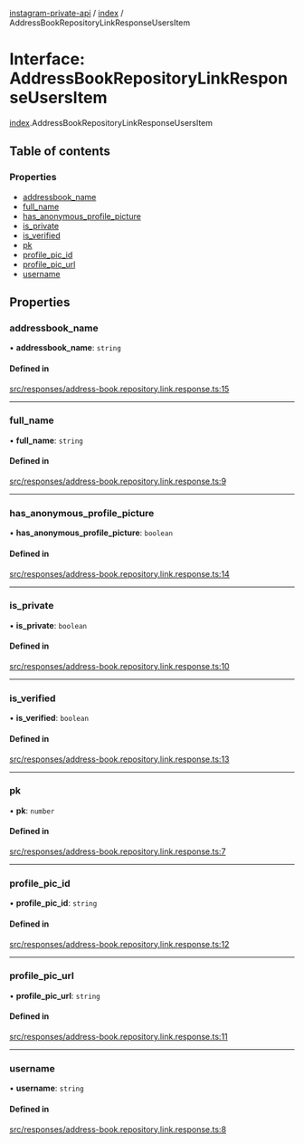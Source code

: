 [instagram-private-api](../../README.md) / [index](../../modules/index.md) / AddressBookRepositoryLinkResponseUsersItem

# Interface: AddressBookRepositoryLinkResponseUsersItem

[index](../../modules/index.md).AddressBookRepositoryLinkResponseUsersItem

## Table of contents

### Properties

- [addressbook\_name](AddressBookRepositoryLinkResponseUsersItem.md#addressbook_name)
- [full\_name](AddressBookRepositoryLinkResponseUsersItem.md#full_name)
- [has\_anonymous\_profile\_picture](AddressBookRepositoryLinkResponseUsersItem.md#has_anonymous_profile_picture)
- [is\_private](AddressBookRepositoryLinkResponseUsersItem.md#is_private)
- [is\_verified](AddressBookRepositoryLinkResponseUsersItem.md#is_verified)
- [pk](AddressBookRepositoryLinkResponseUsersItem.md#pk)
- [profile\_pic\_id](AddressBookRepositoryLinkResponseUsersItem.md#profile_pic_id)
- [profile\_pic\_url](AddressBookRepositoryLinkResponseUsersItem.md#profile_pic_url)
- [username](AddressBookRepositoryLinkResponseUsersItem.md#username)

## Properties

### addressbook\_name

• **addressbook\_name**: `string`

#### Defined in

[src/responses/address-book.repository.link.response.ts:15](https://github.com/Nerixyz/instagram-private-api/blob/0e0721c/src/responses/address-book.repository.link.response.ts#L15)

___

### full\_name

• **full\_name**: `string`

#### Defined in

[src/responses/address-book.repository.link.response.ts:9](https://github.com/Nerixyz/instagram-private-api/blob/0e0721c/src/responses/address-book.repository.link.response.ts#L9)

___

### has\_anonymous\_profile\_picture

• **has\_anonymous\_profile\_picture**: `boolean`

#### Defined in

[src/responses/address-book.repository.link.response.ts:14](https://github.com/Nerixyz/instagram-private-api/blob/0e0721c/src/responses/address-book.repository.link.response.ts#L14)

___

### is\_private

• **is\_private**: `boolean`

#### Defined in

[src/responses/address-book.repository.link.response.ts:10](https://github.com/Nerixyz/instagram-private-api/blob/0e0721c/src/responses/address-book.repository.link.response.ts#L10)

___

### is\_verified

• **is\_verified**: `boolean`

#### Defined in

[src/responses/address-book.repository.link.response.ts:13](https://github.com/Nerixyz/instagram-private-api/blob/0e0721c/src/responses/address-book.repository.link.response.ts#L13)

___

### pk

• **pk**: `number`

#### Defined in

[src/responses/address-book.repository.link.response.ts:7](https://github.com/Nerixyz/instagram-private-api/blob/0e0721c/src/responses/address-book.repository.link.response.ts#L7)

___

### profile\_pic\_id

• **profile\_pic\_id**: `string`

#### Defined in

[src/responses/address-book.repository.link.response.ts:12](https://github.com/Nerixyz/instagram-private-api/blob/0e0721c/src/responses/address-book.repository.link.response.ts#L12)

___

### profile\_pic\_url

• **profile\_pic\_url**: `string`

#### Defined in

[src/responses/address-book.repository.link.response.ts:11](https://github.com/Nerixyz/instagram-private-api/blob/0e0721c/src/responses/address-book.repository.link.response.ts#L11)

___

### username

• **username**: `string`

#### Defined in

[src/responses/address-book.repository.link.response.ts:8](https://github.com/Nerixyz/instagram-private-api/blob/0e0721c/src/responses/address-book.repository.link.response.ts#L8)

